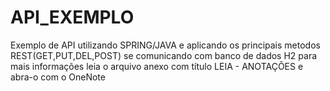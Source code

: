 # API_EXEMPLO
Exemplo de API utilizando SPRING/JAVA e aplicando os principais metodos REST(GET,PUT,DEL,POST) se comunicando com banco de dados H2 
para mais informações leia o arquivo anexo com título LEIA - ANOTAÇÕES e abra-o com o OneNote
